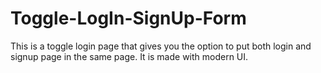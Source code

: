 # Toggle-LogIn-SignUp-Form

This is a toggle login page that gives you the option to put both login and signup page in the same page. It is made with modern UI.

